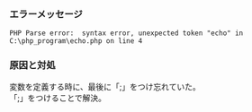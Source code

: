 ### エラーメッセージ

`PHP Parse error:  syntax error, unexpected token "echo" in C:\php_program\echo.php on line 4`

### 原因と対処

変数を定義する時に、最後に「;」をつけ忘れていた。  
「;」をつけることで解決。
